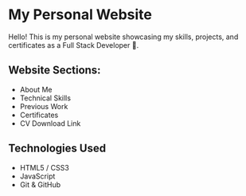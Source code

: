 # My Personal Website

Hello! This is my personal website showcasing my skills, projects, and certificates as a Full Stack Developer 🚀.

## Website Sections:
- About Me
- Technical Skills
- Previous Work
- Certificates
- CV Download Link

## Technologies Used
- HTML5 / CSS3
- JavaScript
- Git & GitHub

